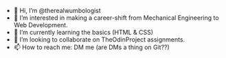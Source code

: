 - 👋 Hi, I’m @therealwumbologist
- 👀 I’m interested in making a career-shift from Mechanical Engineering to Web Development. 
- 🌱 I’m currently learning the basics (HTML & CSS)
- 💞️ I’m looking to collaborate on TheOdinProject assignments. 
- 📫 How to reach me: DM me (are DMs a thing on Git??)

<!---
therealwumbologist/therealwumbologist is a ✨ special ✨ repository because its `README.md` (this file) appears on your GitHub profile.
You can click the Preview link to take a look at your changes.
--->
